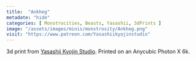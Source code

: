 ```yaml
---
title:  "Ankheg"
metadate: "hide"
categories: [ Monstrocities, Beasts, Yasashii, 3dPrints ]
image: "/assets/images/minis/monstrosity/Ankheg.png"
visit: "https://www.patreon.com/Yasashiikyojinstudio"
---
```

3d print from [Yasashii Kyojin Studio](https://www.patreon.com/Yasashiikyojinstudio). 
Printed on an Anycubic Photon X 6k.
